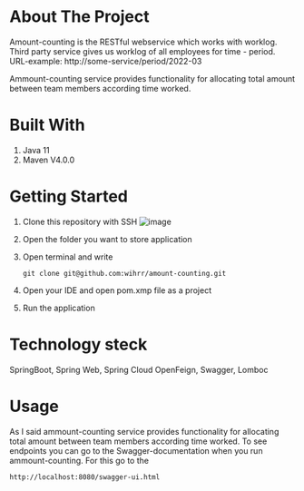 # About The Project
Amount-counting is the RESTful webservice which works with worklog. Third party service gives us worklog of all employees for time - period. URL-example: http://some-service/period/2022-03

Ammount-counting service provides functionality for allocating total amount between team members according time worked.

# Built With
1. Java 11 
2. Maven V4.0.0

# Getting Started
1. Clone this repository with SSH
![image](https://user-images.githubusercontent.com/73289793/162756775-63273fd1-a02d-40e6-9a8a-6634fba9677f.png)

3. Open the folder you want to store application
4. Open terminal and write 
   ```
   git clone git@github.com:wihrr/amount-counting.git
   ```
5. Open your IDE and open pom.xmp file as a project  
6. Run the application

# Technology steck
SpringBoot, Spring Web, Spring Cloud OpenFeign, Swagger, Lomboc

# Usage
As I said ammount-counting service provides functionality for allocating total amount between team members according time worked.
To see endpoints you can go to the Swagger-documentation when you run ammount-counting. For this go to the 
```
http://localhost:8080/swagger-ui.html
```
